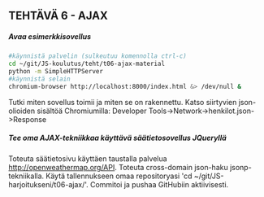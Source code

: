 ## TEHTÄVÄ 6 - AJAX

##### Avaa esimerkkisovellus

```sh
#käynnistä palvelin (sulkeutuu komennolla ctrl-c)
cd ~/git/JS-koulutus/teht/t06-ajax-material
python -m SimpleHTTPServer
#käynnistä selain
chromium-browser http://localhost:8000/index.html &> /dev/null &
```

Tutki miten sovellus toimii ja miten se on rakennettu.
Katso siirtyvien json-olioiden sisältöä Chromiumilla:
Developer Tools->Network->henkilot.json->Response

##### Tee oma AJAX-tekniikkaa käyttävä säätietosovellus JQueryllä

Toteuta säätietosivu käyttäen taustalla palvelua http://openweathermap.org/API. Toteuta cross-domain json-haku jsonp-tekniikalla. Käytä tallennukseen omaa repositoryasi 'cd ~/git/JS-harjoitukseni/t06-ajax/'. Commitoi ja pushaa GitHubiin aktiivisesti.
